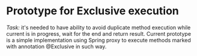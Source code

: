 # Prototype for Exclusive execution

*Task:* it's needed to have ability to avoid duplicate method execution while current is in progress, wait for the end and return result.
Current prototype is a simple implementation using Spring proxy to execute methods marked with annotation @Exclusive in such way.

